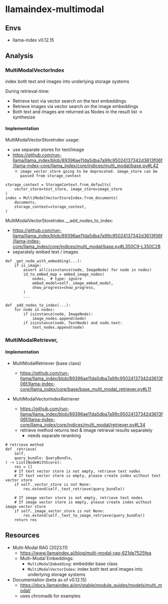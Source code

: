 # llamaindex-multimodal
## Envs
* llama-index v0.12.15

## Analysis
### MultiModalVectorIndex
index both text and images into underlying storage systems

During retrieval-time:
* Retrieve text via vector search on the text embeddings
* Retrieve images via vector search on the image embeddings
* Both text and images are returned as Nodes in the result list -> synthesize

#### Implementation

MultiModalVectorStoreIndex usage:
* use separate stores for text/image
* https://github.com/run-llama/llama_index/blob/89396ae11da5dba7a99c95024137342d3613f06f/llama-index-core/llama_index/core/indices/multi_modal/base.py#L42
    * `image_vector_store going to be deprecated. image_store can be passed from storage_context`
```
storage_context = StorageContext.from_defaults(
    vector_store=text_store, image_store=image_store
)
index = MultiModalVectorStoreIndex.from_documents(
    documents,
    storage_context=storage_context,
)
```

MultiModalVectorStoreIndex.__add_nodes_to_index:
* https://github.com/run-llama/llama_index/blob/89396ae11da5dba7a99c95024137342d3613f06f/llama-index-core/llama_index/core/indices/multi_modal/base.py#L350C9-L350C28
* separately embed text / images
```
def _get_node_with_embedding(...):
    if is_image:
        assert all(isinstance(node, ImageNode) for node in nodes)
        id_to_embed_map = embed_image_nodes(
            nodes,  # type: ignore
            embed_model=self._image_embed_model,
            show_progress=show_progress,
        )
        ...

def _add_nodes_to_index(...):
    for node in nodes:
        if isinstance(node, ImageNode):
            image_nodes.append(node)
        if isinstance(node, TextNode) and node.text:
            text_nodes.append(node)
```


### MultiModalRetriever,

#### Implementation
* MultiModalRetriever (base class)
    * https://github.com/run-llama/llama_index/blob/89396ae11da5dba7a99c95024137342d3613f06f/llama-index-core/llama_index/core/base/base_multi_modal_retriever.py#L11

* MultiModalVectorIndexRetriever
    * https://github.com/run-llama/llama_index/blob/89396ae11da5dba7a99c95024137342d3613f06f/llama-index-core/llama_index/core/indices/multi_modal/retriever.py#L34
    * retrieve method returns text & image retrieval results separately
        * needs separate reranking

```
# retrieve method
def _retrieve(
    self,
    query_bundle: QueryBundle,
) -> List[NodeWithScore]:
    res = []
    # If text vector store is not empty, retrieve text nodes
    # If text vector store is empty, please create index without text vector store
    if self._vector_store is not None:
        res.extend(self._text_retrieve(query_bundle))

    # If image vector store is not empty, retrieve text nodes
    # If image vector store is empty, please create index without image vector store
    if self._image_vector_store is not None:
        res.extend(self._text_to_image_retrieve(query_bundle))
    return res
```


## Resources
* Multi-Modal RAG (2023.11)
    * https://www.llamaindex.ai/blog/multi-modal-rag-621de7525fea
    * Multi-Modal Embeddings:
        * `MultiModalEmbedding`: embedder base class
        * `MultiModalVectorIndex`: index both text and images into underlying storage systems
* Documentation (beta as of v0.12.15)
    * https://docs.llamaindex.ai/en/stable/module_guides/models/multi_modal/
    * uses chromadb for examples
